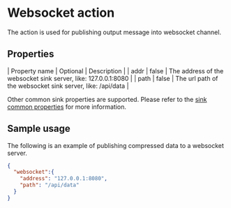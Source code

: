# Websocket action

The action is used for publishing output message into websocket channel.

## Properties

| Property name  | Optional | Description                                           |
| addr           | false    | The address of the websocket sink server, like: 127.0.0.1:8080 |
| path           | false    | The url path of the websocket sink server, like: /api/data     |

Other common sink properties are supported. Please refer to the [sink common properties](../overview.md#common-properties) for more information.

## Sample usage

The following is an example of publishing compressed data to a websocket server.

```json
{
  "websocket":{
    "address": "127.0.0.1:8080",
    "path": "/api/data"
  }
}
```